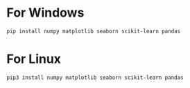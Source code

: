 # For Windows
```bash
pip install numpy matplotlib seaborn scikit-learn pandas
```

# For Linux
```bash
pip3 install numpy matplotlib seaborn scikit-learn pandas
```

 
